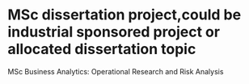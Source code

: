 # MSc dissertation project,could be industrial sponsored project or allocated dissertation topic
MSc Business Analytics: Operational Research and Risk Analysis
